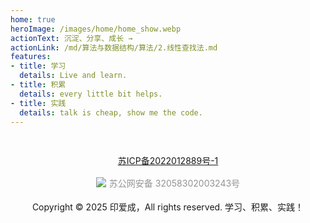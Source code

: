 ```yaml
---
home: true
heroImage: /images/home/home_show.webp
actionText: 沉淀、分享、成长 →
actionLink: /md/算法与数据结构/算法/2.线性查找法.md
features:
- title: 学习
  details: Live and learn.
- title: 积累
  details: every little bit helps.
- title: 实践
  details: talk is cheap, show me the code.
---
```


<div style="text-align:center;padding:30px 15px;">
    <a href="http://beian.miit.gov.cn" target="_blank">苏ICP备2022012889号-1</a>
    <br/>
    <br/>
    <a target="_blank" href="http://www.beian.gov.cn/portal/registerSystemInfo?recordcode=32058302003243" style="display:inline-block;text-decoration:none;height:20px;line-height:20px;"><img src="https://bugstack.cn/assets/images/beian.png" style="float:left;"/><p style="float:left;height:20px;line-height:20px;margin: 0px 0px 0px 5px; color:#939393;">苏公网安备 32058302003243号</p></a>
    <br/>
    <br/>
    Copyright © 2025 印爱成，All rights reserved. 学习、积累、实践！
</div>
